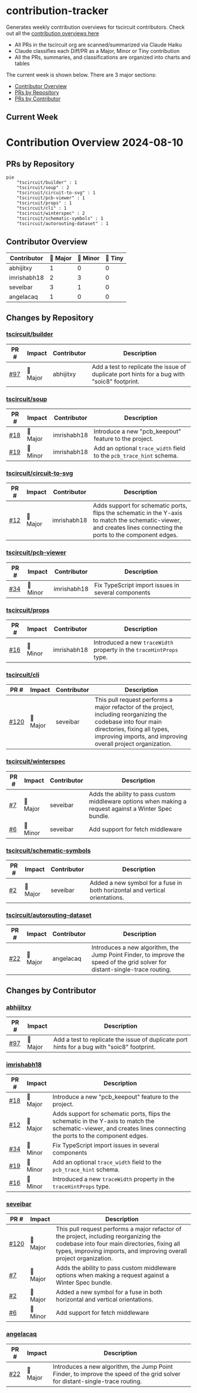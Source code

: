 # contribution-tracker

Generates weekly contribution overviews for tscircuit contributors. Check out all
the [contribution overviews here](./contribution-overviews/)

* All PRs in the tscircuit org are scanned/summarized via Claude Haiku
* Claude classifies each Diff/PR as a Major, Minor or Tiny contribution
* All the PRs, summaries, and classifications are organized into charts and tables

The current week is shown below. There are 3 major sections:

* [Contributor Overview](#contributor-overview)
* [PRs by Repository](#prs-by-repository)
* [PRs by Contributor](#changes-by-contributor)

## Current Week

<!-- START_CURRENT_WEEK -->

# Contribution Overview 2024-08-10

## PRs by Repository

```mermaid
pie
    "tscircuit/builder" : 1
    "tscircuit/soup" : 2
    "tscircuit/circuit-to-svg" : 1
    "tscircuit/pcb-viewer" : 1
    "tscircuit/props" : 1
    "tscircuit/cli" : 1
    "tscircuit/winterspec" : 2
    "tscircuit/schematic-symbols" : 1
    "tscircuit/autorouting-dataset" : 1
```

## Contributor Overview

| Contributor | 🐳 Major | 🐙 Minor | 🐌 Tiny |
|-------------|-------|-------|-------|
| abhijitxy | 1 | 0 | 0 |
| imrishabh18 | 2 | 3 | 0 |
| seveibar | 3 | 1 | 0 |
| angelacaq | 1 | 0 | 0 |

## Changes by Repository

### [tscircuit/builder](https://github.com/tscircuit/builder)

| PR # | Impact | Contributor | Description |
|------|--------|-------------|-------------|
| [#97](https://github.com/tscircuit/builder/pull/97) | 🐳 Major | abhijitxy | Add a test to replicate the issue of duplicate port hints for a bug with "soic8" footprint. |

### [tscircuit/soup](https://github.com/tscircuit/soup)

| PR # | Impact | Contributor | Description |
|------|--------|-------------|-------------|
| [#18](https://github.com/tscircuit/soup/pull/18) | 🐳 Major | imrishabh18 | Introduce a new "pcb_keepout" feature to the project. |
| [#19](https://github.com/tscircuit/soup/pull/19) | 🐙 Minor | imrishabh18 | Add an optional `trace_width` field to the `pcb_trace_hint` schema. |

### [tscircuit/circuit-to-svg](https://github.com/tscircuit/circuit-to-svg)

| PR # | Impact | Contributor | Description |
|------|--------|-------------|-------------|
| [#12](https://github.com/tscircuit/circuit-to-svg/pull/12) | 🐳 Major | imrishabh18 | Adds support for schematic ports, flips the schematic in the Y-axis to match the schematic-viewer, and creates lines connecting the ports to the component edges. |

### [tscircuit/pcb-viewer](https://github.com/tscircuit/pcb-viewer)

| PR # | Impact | Contributor | Description |
|------|--------|-------------|-------------|
| [#34](https://github.com/tscircuit/pcb-viewer/pull/34) | 🐙 Minor | imrishabh18 | Fix TypeScript import issues in several components |

### [tscircuit/props](https://github.com/tscircuit/props)

| PR # | Impact | Contributor | Description |
|------|--------|-------------|-------------|
| [#16](https://github.com/tscircuit/props/pull/16) | 🐙 Minor | imrishabh18 | Introduced a new `traceWidth` property in the `traceHintProps` type. |

### [tscircuit/cli](https://github.com/tscircuit/cli)

| PR # | Impact | Contributor | Description |
|------|--------|-------------|-------------|
| [#120](https://github.com/tscircuit/cli/pull/120) | 🐳 Major | seveibar | This pull request performs a major refactor of the project, including reorganizing the codebase into four main directories, fixing all types, improving imports, and improving overall project organization. |

### [tscircuit/winterspec](https://github.com/tscircuit/winterspec)

| PR # | Impact | Contributor | Description |
|------|--------|-------------|-------------|
| [#7](https://github.com/tscircuit/winterspec/pull/7) | 🐳 Major | seveibar | Adds the ability to pass custom middleware options when making a request against a Winter Spec bundle. |
| [#6](https://github.com/tscircuit/winterspec/pull/6) | 🐙 Minor | seveibar | Add support for fetch middleware |

### [tscircuit/schematic-symbols](https://github.com/tscircuit/schematic-symbols)

| PR # | Impact | Contributor | Description |
|------|--------|-------------|-------------|
| [#2](https://github.com/tscircuit/schematic-symbols/pull/2) | 🐳 Major | seveibar | Added a new symbol for a fuse in both horizontal and vertical orientations. |

### [tscircuit/autorouting-dataset](https://github.com/tscircuit/autorouting-dataset)

| PR # | Impact | Contributor | Description |
|------|--------|-------------|-------------|
| [#22](https://github.com/tscircuit/autorouting-dataset/pull/22) | 🐳 Major | angelacaq | Introduces a new algorithm, the Jump Point Finder, to improve the speed of the grid solver for distant-single-trace routing. |

## Changes by Contributor

### [abhijitxy](https://github.com/abhijitxy)

| PR # | Impact | Description |
|------|--------|-------------|
| [#97](https://github.com/tscircuit/builder/pull/97) | 🐳 Major | Add a test to replicate the issue of duplicate port hints for a bug with "soic8" footprint. |

### [imrishabh18](https://github.com/imrishabh18)

| PR # | Impact | Description |
|------|--------|-------------|
| [#18](https://github.com/tscircuit/soup/pull/18) | 🐳 Major | Introduce a new "pcb_keepout" feature to the project. |
| [#12](https://github.com/tscircuit/circuit-to-svg/pull/12) | 🐳 Major | Adds support for schematic ports, flips the schematic in the Y-axis to match the schematic-viewer, and creates lines connecting the ports to the component edges. |
| [#34](https://github.com/tscircuit/pcb-viewer/pull/34) | 🐙 Minor | Fix TypeScript import issues in several components |
| [#19](https://github.com/tscircuit/soup/pull/19) | 🐙 Minor | Add an optional `trace_width` field to the `pcb_trace_hint` schema. |
| [#16](https://github.com/tscircuit/props/pull/16) | 🐙 Minor | Introduced a new `traceWidth` property in the `traceHintProps` type. |

### [seveibar](https://github.com/seveibar)

| PR # | Impact | Description |
|------|--------|-------------|
| [#120](https://github.com/tscircuit/cli/pull/120) | 🐳 Major | This pull request performs a major refactor of the project, including reorganizing the codebase into four main directories, fixing all types, improving imports, and improving overall project organization. |
| [#7](https://github.com/tscircuit/winterspec/pull/7) | 🐳 Major | Adds the ability to pass custom middleware options when making a request against a Winter Spec bundle. |
| [#2](https://github.com/tscircuit/schematic-symbols/pull/2) | 🐳 Major | Added a new symbol for a fuse in both horizontal and vertical orientations. |
| [#6](https://github.com/tscircuit/winterspec/pull/6) | 🐙 Minor | Add support for fetch middleware |

### [angelacaq](https://github.com/angelacaq)

| PR # | Impact | Description |
|------|--------|-------------|
| [#22](https://github.com/tscircuit/autorouting-dataset/pull/22) | 🐳 Major | Introduces a new algorithm, the Jump Point Finder, to improve the speed of the grid solver for distant-single-trace routing. |



<!-- END_CURRENT_WEEK -->
